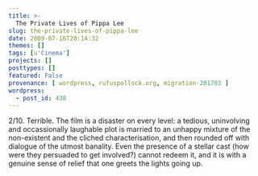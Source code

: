 ```yaml
---
title: >-
  The Private Lives of Pippa Lee
slug: the-private-lives-of-pippa-lee
date: 2009-07-16T20:14:32
themes: []
tags: [u'Cinema']
projects: []
posttypes: []
featured: False
provenance: [ wordpress, rufuspollock.org, migration-201703 ]
wordpress:
  - post_id: 438
---
```


2/10. Terrible. The film is a disaster on every level: a tedious, uninvolving and occassionally laughable plot is married to an unhappy mixture of the non-existent and the cliched characterisation, and then rounded off with dialogue of the utmost banality. Even the presence of a stellar cast (how were they persuaded to get involved?) cannot redeem it, and it is with a genuine sense of relief that one greets the lights going up.

